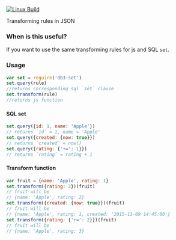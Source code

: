 [![Linux Build][travis-image]][travis-url]

Transforming rules in JSON

### When is this useful?
If you want to use the same transforming rules for js and SQL `set`.

### Usage
```js
var set = require('db3-set')
set.query(rule)
//returns corresponding sql `set` clause
set.transform(rule)
//returns js function
```
#### SQL set
```js
set.query({id: 1, name: 'Apple'})
// returns `id` = 1, name = 'Apple'
set.query({created: {now: true}})
// returns `created` = now()
set.query({rating: {'+=': 1}})
// returns `rating` = rating + 1
```

#### Transform function
```js
var fruit = {name: 'Apple', rating: 1}
set.transform({rating: 2})(fruit)
// fruit will be
// {name: 'Apple', rating: 2}
set.transform({created: {now: true}})(fruit)
// fruit will be
// {name: 'Apple', rating: 1, created: '2015-11-09 14:45:00'}
set.transform({rating: {'+=': 2}})(fruit)
// fruit will be
// {name: 'Apple', rating: 3}
```

[travis-image]: https://img.shields.io/travis/afanasy/db3-set/master.svg
[travis-url]: https://travis-ci.org/afanasy/db3-set
